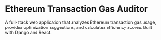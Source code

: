 # Ethereum Transaction Gas Auditor
 A full-stack web application that analyzes Ethereum transaction gas usage, provides optimization suggestions, and calculates efficiency scores. Built with Django and React.
